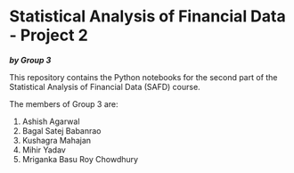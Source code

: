 # Statistical Analysis of Financial Data - Project 2 

**_by Group 3_**

This repository contains the Python notebooks for the second part of the Statistical Analysis of Financial Data (SAFD) course. 

The members of Group 3 are:

1. Ashish Agarwal
2. Bagal Satej Babanrao
3. Kushagra Mahajan
4. Mihir Yadav
5. Mriganka Basu Roy Chowdhury


